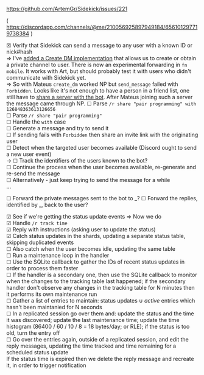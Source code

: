 https://github.com/ArtemGr/Sidekick/issues/221

( https://discordapp.com/channels/@me/210056925897949184/656101297719738384 )

☒ Verify that Sidekick can send a message to any user with a known ID or nick#hash  
  ⇒ I've [added a Create DM implementation](https://github.com/ArtemGr/discord-rs/commit/388db7b903d2ef1b765d0eb41013f75b25a12503) that allows us to create or obtain a private channel to user. There is now an experimental forwarding in `fn mobile`. It works with Art, but should probably test it with users who didn't communicate with Sidekick yet.  
  ⇒ So with Mateus `create_dm` worked NP but `send_message` failed with `Forbidden`. Looks like it's not enough to have a person in a friend list, one still have to [share a server with the bot](https://stackoverflow.com/questions/49358108/in-discord-js-can-i-send-directmessage-to-user-with-discordbot). After Mateus joining such a server the message came through NP.
☐ Parse `/r share "pair programming" with 126848363613126656`  
☐ Parse `/r share "pair programming"`  
☐ Handle the `with` case  
☐ Generate a message and try to send it  
☐ If sending fails with `Forbidden` then share an invite link with the originating user  
☐ Detect when the targeted user becomes available (Discord ought to send a new user event)  
→ ☐ Track the identifiers of the users known to the bot?  
☐ Continue the process when the user becomes available, re-generate and re-send the message  
☐ Alternatively - just keep trying to send the message for a while  
…  

☐ Forward the private messages sent to the bot to _?
☐ Forward the replies, identified by _, back to the user?

☑ See if we're getting the status update events ⇒ Now we do  
☑ Handle `/r track time`  
☑ Reply with instructions (asking user to update the status)  
☑ Catch status updates in the shards, updating a separate status table, skipping duplicated events  
☐ Also catch when the user becomes idle, updating the same table  
☐ Run a maintenance loop in the handler  
☐ Use the SQLite callback to gather the IDs of recent status updates in order to process them faster  
☐ If the handler is a secondary one, then use the SQLite callback to monitor when the changes to the tracking table last happened; if the secondary handler don't observe any changes in the tracking table for N minutes then it performs its own maintenance run  
☐ Gather a list of entries to maintain: status updates ∪ *active* entries which hasn't been maintanied for N seconds  
☐ In a replicated session go over them and: update the status and the time it was discovered; update the last maintenance time; update the time histogram (86400 / 60 / 10 / 8 = 18 bytes/day; or RLE); if the status is too old, turn the entry off  
☐ Go over the entries again, outside of a replicated session, and edit the reply messages, updating the time tracked and time remaining for a scheduled status update  
  If the status time is expired then we delete the reply message and recreate it, in order to trigger notification  
